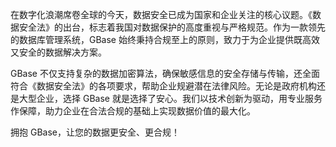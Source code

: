 在数字化浪潮席卷全球的今天，数据安全已成为国家和企业关注的核心议题。《数据安全法》的出台，标志着我国对数据保护的高度重视与严格规范。作为一款领先的数据库管理系统，GBase 始终秉持合规至上的原则，致力于为企业提供既高效又安全的数据解决方案。

GBase 不仅支持复杂的数据加密算法，确保敏感信息的安全存储与传输，还全面符合《数据安全法》的各项要求，帮助企业规避潜在法律风险。无论是政府机构还是大型企业，选择 GBase 就是选择了安心。我们以技术创新为驱动，用专业服务作保障，助力企业在合法合规的基础上实现数据价值的最大化。

拥抱 GBase，让您的数据更安全、更合规！